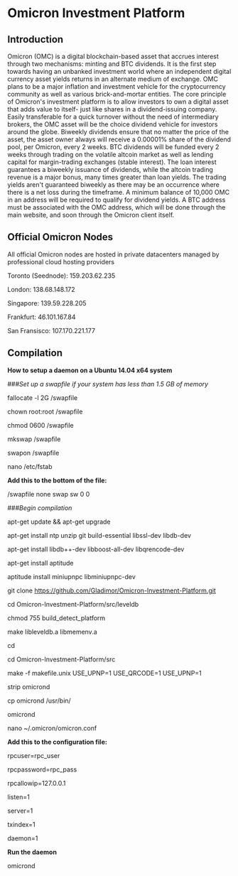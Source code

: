 Omicron Investment Platform
======================================================
Introduction
---------------------------------------------
Omicron (OMC) is a digital blockchain-based asset that accrues interest through two mechanisms: minting and BTC dividends. It is the first step towards having an unbanked investment world where an independent digital currency asset yields returns in an alternate medium of exchange. OMC plans to be a major inflation and investment vehicle for the cryptocurrency community as well as various brick-and-mortar entities. The core principle of Omicron's investment platform is to allow investors to own a digital asset that adds value to itself- just like shares in a dividend-issuing company. Easily transferable for a quick turnover without the need of intermediary brokers, the OMC asset will be the choice dividend vehicle for investors around the globe. Biweekly dividends ensure that no matter the price of the asset, the asset owner always will receive a 0.00001% share of the dividend pool, per Omicron, every 2 weeks. BTC dividends will be funded every 2 weeks through trading on the volatile altcoin market as well as lending capital for margin-trading exchanges (stable interest). The loan interest guarantees a biweekly issuance of dividends, while the altcoin trading revenue is a major bonus, many times greater than loan yields. The trading yields aren't guaranteed biweekly as there may be an occurrence where there is a net loss during the timeframe. A minimum balance of 10,000 OMC in an address will be required to qualify for dividend yields. A BTC address must be associated with the OMC address, which will be done through the main website, and soon through the Omicron client itself.

Official Omicron Nodes
------------------------------------
All official Omicron nodes are hosted in private datacenters managed by professional cloud hosting providers

Toronto (Seednode): 159.203.62.235

London: 138.68.148.172

Singapore: 139.59.228.205

Frankfurt: 46.101.167.84

San Fransisco: 107.170.221.177

Compilation
-------------------------------------------------
**How to setup a daemon on a Ubuntu 14.04 x64 system**

###*Set up a swapfile if your system has less than 1.5 GB of memory*

fallocate -l 2G /swapfile

  chown root:root /swapfile

  chmod 0600 /swapfile

  mkswap /swapfile

  swapon /swapfile

  nano /etc/fstab
  
**Add this to the bottom of the file:**

  /swapfile none swap sw 0 0
  
###*Begin compilation*

  apt-get update && apt-get upgrade

  apt-get install ntp unzip git build-essential libssl-dev libdb-dev

  apt-get install libdb++-dev libboost-all-dev libqrencode-dev

  apt-get install aptitude

  aptitude install miniupnpc libminiupnpc-dev

  git clone https://github.com/Gladimor/Omicron-Investment-Platform.git

  cd Omicron-Investment-Platform/src/leveldb

  chmod 755 build_detect_platform

  make libleveldb.a libmemenv.a
  
  cd

  cd Omicron-Investment-Platform/src

  make -f makefile.unix USE_UPNP=1 USE_QRCODE=1 USE_UPNP=1

  strip omicrond

  cp omicrond /usr/bin/

  omicrond

  nano ~/.omicron/omicron.conf
  
**Add this to the configuration file:**

  rpcuser=rpc_user

  rpcpassword=rpc_pass

  rpcallowip=127.0.0.1

  listen=1

  server=1

  txindex=1

  daemon=1
  
**Run the daemon**

  omicrond
